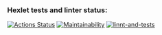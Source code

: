 ### Hexlet tests and linter status:
[![Actions Status](https://github.com/Mandasik/python-project-50/workflows/hexlet-check/badge.svg)](https://github.com/Mandasik/python-project-50/actions)
[![Maintainability](https://api.codeclimate.com/v1/badges/ac55f2cd7dc255ea7a6d/maintainability)](https://codeclimate.com/github/Mandasik/python-project-50/maintainability)
[![linnt-and-tests](https://github.com/Mandasik/python-project-50/actions/workflows/my-checks.yml/badge.svg)](https://github.com/Mandasik/python-project-50/actions/workflows/my-checks.yml)